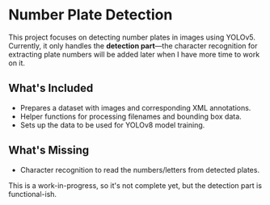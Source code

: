 # Number Plate Detection

This project focuses on detecting number plates in images using YOLOv5. Currently, it only handles the **detection part**—the character recognition for extracting plate numbers will be added later when I have more time to work on it.

## What's Included
- Prepares a dataset with images and corresponding XML annotations.
- Helper functions for processing filenames and bounding box data.
- Sets up the data to be used for YOLOv8 model training.

## What's Missing
- Character recognition to read the numbers/letters from detected plates.

This is a work-in-progress, so it's not complete yet, but the detection part is functional-ish.
